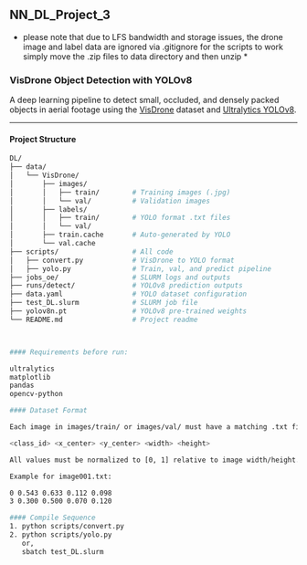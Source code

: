 ## NN_DL_Project_3
* please note that due to LFS bandwidth and storage issues, the drone image and label data are ignored via .gitignore
for the scripts to work simply move the .zip files to data directory and then unzip *

### VisDrone Object Detection with YOLOv8

A deep learning pipeline to detect small, occluded, and densely packed objects in aerial footage using the [VisDrone](http://www.aiskyeye.com/) dataset and [Ultralytics YOLOv8](https://github.com/ultralytics/ultralytics).

---
#### Project Structure



```bash
DL/
├── data/
│   └── VisDrone/
│       ├── images/
│       │   ├── train/        # Training images (.jpg)
│       │   └── val/          # Validation images
│       ├── labels/
│       │   ├── train/        # YOLO format .txt files
│       │   └── val/
│       ├── train.cache       # Auto-generated by YOLO
│       └── val.cache
├── scripts/                  # All code
│   ├── convert.py            # VisDrone to YOLO format
│   ├── yolo.py               # Train, val, and predict pipeline
├── jobs_oe/                  # SLURM logs and outputs
├── runs/detect/              # YOLOv8 prediction outputs
├── data.yaml                 # YOLO dataset configuration
├── test_DL.slurm             # SLURM job file
├── yolov8n.pt                # YOLOv8 pre-trained weights
└── README.md                 # Project readme



#### Requirements before run:

ultralytics
matplotlib
pandas
opencv-python

#### Dataset Format

Each image in images/train/ or images/val/ must have a matching .txt file in labels/train/ or labels/val/. Each label file contains YOLO-format annotations:

<class_id> <x_center> <y_center> <width> <height>

All values must be normalized to [0, 1] relative to image width/height.

Example for image001.txt:

0 0.543 0.633 0.112 0.098
3 0.300 0.500 0.070 0.120

#### Compile Sequence
1. python scripts/convert.py
2. python scripts/yolo.py
   or,
   sbatch test_DL.slurm


